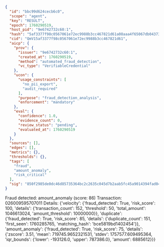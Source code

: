 ```json
{
  "id": "bbc99d624cecb6c0",
  "scope": "agent",
  "key": "RESULT",
  "epoch": 1760290519,
  "host_pid": "9e6742732c60:1",
  "hash": "5af3377f98c0567061e72ec9988b3cc467821d61a08aaa4f65067db043735f16",
  "cid": "QmV15af3377f98c0567061e72ec9988b3cc467821d61",
  "aicp": {
    "prov": {
      "issuer": "9e6742732c60:1",
      "created_at": 1760290519,
      "method": "automated_fraud_detection",
      "vc_type": "VerifiableCredential"
    },
    "ucon": {
      "usage_constraints": [
        "no_pii_export",
        "audit_required"
      ],
      "purpose": "fraud_detection_analysis",
      "enforcement": "mandatory"
    },
    "eval": {
      "confidence": 1.0,
      "evidence_count": 0,
      "review_status": "pending",
      "evaluated_at": 1760290519
    }
  },
  "sources": [],
  "edges": [],
  "metrics": {},
  "thresholds": {},
  "tags": [
    "fraud",
    "amount_anomaly",
    "risk_critical"
  ],
  "sig": "850f2985de0dc46d85735364bc2c2635c045d7b2aab5fc45a9014394fad046a5"
}
```

Fraud detected: amount_anomaly (score: 86)
Transaction: 026009595707011
Details: {'velocity': {'fraud_detected': True, 'risk_score': 100, 'details': {'transaction_count': 152, 'threshold': 50, 'total_amount': 1046613024, 'amount_threshold': 10000000}}, 'duplicate': {'fraud_detected': True, 'risk_score': 85, 'details': {'duplicate_count': 151, 'first_seen': 1760285765, 'matching_hash': 'bce5819bd1402454'}}, 'amount_anomaly': {'fraud_detected': True, 'risk_score': 75, 'details': {'zscore': 3.51, 'mean': 719745.9652321531, 'stdev': 1757577.609495364, 'iqr_bounds': {'lower': -193126.0, 'upper': 787386.0}, 'amount': 6885612}}}